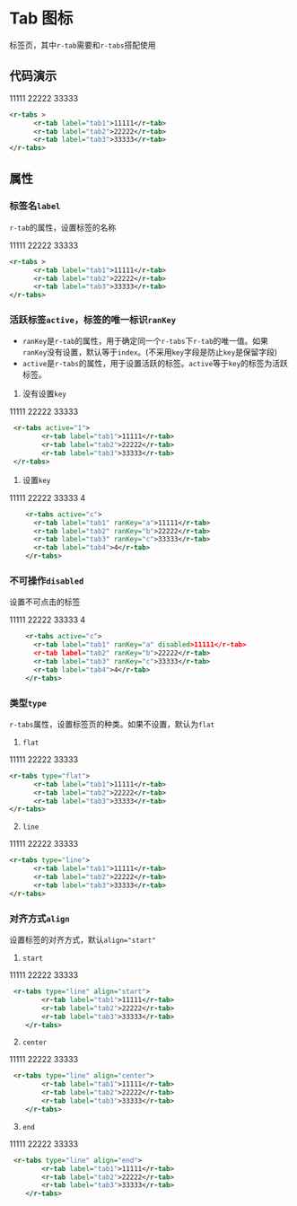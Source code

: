 # Tab 图标

标签页，其中`r-tab`需要和`r-tabs`搭配使用

## 代码演示

<div style="width:100%;">
    <r-tabs >
        <r-tab label="tab1">11111</r-tab>
        <r-tab label="tab2">22222</r-tab>
        <r-tab label="tab3">33333</r-tab>
    </r-tabs>
</div>

```xml
<r-tabs >
      <r-tab label="tab1">11111</r-tab>
      <r-tab label="tab2">22222</r-tab>
      <r-tab label="tab3">33333</r-tab>
</r-tabs>
```

## 属性

### 标签名`label`

`r-tab`的属性，设置标签的名称

<div style="width:100%;">
    <r-tabs >
        <r-tab label="tab1">11111</r-tab>
        <r-tab label="tab2">22222</r-tab>
        <r-tab label="tab3">33333</r-tab>
    </r-tabs>
</div>

```xml
<r-tabs >
      <r-tab label="tab1">11111</r-tab>
      <r-tab label="tab2">22222</r-tab>
      <r-tab label="tab3">33333</r-tab>
</r-tabs>
```

### 活跃标签`active`，标签的唯一标识`ranKey`

- `ranKey`是`r-tab`的属性，用于确定同一个`r-tabs`下`r-tab`的唯一值。如果`ranKey`没有设置，默认等于`index`。(不采用`key`字段是防止`key`是保留字段)
- `active`是`r-tabs`的属性，用于设置活跃的标签。`active`等于`key`的标签为活跃标签。

1. 没有设置`key`

<div style="width:100%;">
    <r-tabs active="1">
        <r-tab label="tab1">11111</r-tab>
        <r-tab label="tab2">22222</r-tab>
        <r-tab label="tab3">33333</r-tab>
    </r-tabs>
</div>

```xml
 <r-tabs active="1">
        <r-tab label="tab1">11111</r-tab>
        <r-tab label="tab2">22222</r-tab>
        <r-tab label="tab3">33333</r-tab>
 </r-tabs>
```

1. 设置`key`

<div style="width:100%;">
   <r-tabs active="c">
      <r-tab label="tab1" ranKey="a">11111</r-tab>
      <r-tab label="tab2" ranKey="b">22222</r-tab>
      <r-tab label="tab3" ranKey="c">33333</r-tab>
      <r-tab label="tab4">4</r-tab>
    </r-tabs>
</div>

```xml
    <r-tabs active="c">
      <r-tab label="tab1" ranKey="a">11111</r-tab>
      <r-tab label="tab2" ranKey="b">22222</r-tab>
      <r-tab label="tab3" ranKey="c">33333</r-tab>
      <r-tab label="tab4">4</r-tab>
    </r-tabs>
```

### 不可操作`disabled`

设置不可点击的标签

<div style="width:100%;">
   <r-tabs active="c">
      <r-tab label="tab1" ranKey="a" disabled>11111</r-tab>
      <r-tab label="tab2" ranKey="b">22222</r-tab>
      <r-tab label="tab3" ranKey="c">33333</r-tab>
      <r-tab label="tab4">4</r-tab>
    </r-tabs>
</div>

```xml
    <r-tabs active="c">
      <r-tab label="tab1" ranKey="a" disabled>11111</r-tab>
      <r-tab label="tab2" ranKey="b">22222</r-tab>
      <r-tab label="tab3" ranKey="c">33333</r-tab>
      <r-tab label="tab4">4</r-tab>
    </r-tabs>
```


### 类型`type`

`r-tabs`属性，设置标签页的种类。如果不设置，默认为`flat`

1. `flat`

<div style="width:100%;">
    <r-tabs type="flat">
        <r-tab label="tab1">11111</r-tab>
        <r-tab label="tab2">22222</r-tab>
        <r-tab label="tab3">33333</r-tab>
    </r-tabs>
</div>

```xml
<r-tabs type="flat">
      <r-tab label="tab1">11111</r-tab>
      <r-tab label="tab2">22222</r-tab>
      <r-tab label="tab3">33333</r-tab>
</r-tabs>
```
2. `line`

<div style="width:100%;">
    <r-tabs type="line">
        <r-tab label="tab1">11111</r-tab>
        <r-tab label="tab2">22222</r-tab>
        <r-tab label="tab3">33333</r-tab>
    </r-tabs>
</div>

```xml
<r-tabs type="line">
      <r-tab label="tab1">11111</r-tab>
      <r-tab label="tab2">22222</r-tab>
      <r-tab label="tab3">33333</r-tab>
</r-tabs>
```

### 对齐方式`align`

设置标签的对齐方式，默认`align="start"`

1. `start`

<div style="width:100%;">
    <r-tabs type="line" align="start">
        <r-tab label="tab1">11111</r-tab>
        <r-tab label="tab2">22222</r-tab>
        <r-tab label="tab3">33333</r-tab>
    </r-tabs>
</div>

```xml
 <r-tabs type="line" align="start">
        <r-tab label="tab1">11111</r-tab>
        <r-tab label="tab2">22222</r-tab>
        <r-tab label="tab3">33333</r-tab>
    </r-tabs>
```

2. `center`

<div style="width:100%;">
    <r-tabs type="line" align="center">
        <r-tab label="tab1">11111</r-tab>
        <r-tab label="tab2">22222</r-tab>
        <r-tab label="tab3">33333</r-tab>
    </r-tabs>
</div>

```xml
 <r-tabs type="line" align="center">
        <r-tab label="tab1">11111</r-tab>
        <r-tab label="tab2">22222</r-tab>
        <r-tab label="tab3">33333</r-tab>
    </r-tabs>
```

3. `end`

<div style="width:100%;">
    <r-tabs type="line" align="end">
        <r-tab label="tab1">11111</r-tab>
        <r-tab label="tab2">22222</r-tab>
        <r-tab label="tab3">33333</r-tab>
    </r-tabs>
</div>

```xml
 <r-tabs type="line" align="end">
        <r-tab label="tab1">11111</r-tab>
        <r-tab label="tab2">22222</r-tab>
        <r-tab label="tab3">33333</r-tab>
    </r-tabs>
```